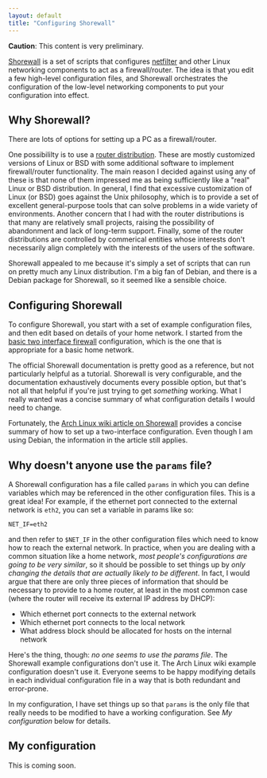 ```yaml
---
layout: default
title: "Configuring Shorewall"
---
```


<div class="callout">
<strong>Caution</strong>: This content is very preliminary.
</div>

[Shorewall](http://shorewall.net/) is a set of scripts that configures [netfilter](http://www.netfilter.org/) and other Linux networking components to act as a firewall/router.  The idea is that you edit a few high-level configuration files, and Shorewall orchestrates the configuration of the low-level networking components to put your configuration into effect.

## Why Shorewall?

There are lots of options for setting up a PC as a firewall/router.

One possibililty is to use a [router distribution](https://en.wikipedia.org/wiki/List_of_router_and_firewall_distributions).  These are mostly customized versions of Linux or BSD with some additional software to implement firewall/router functionality.  The main reason I decided against using any of these is that none of them impressed me as being sufficiently like a "real" Linux or BSD distribution.  In general, I find that excessive customization of Linux (or BSD) goes against the Unix philosophy, which is to provide a set of excellent general-purpose tools that can solve problems in a wide variety of environments.  Another concern that I had with the router distributions is that many are relatively small projects, raising the possibility of abandonment and lack of long-term support.  Finally, some of the router distributions are controlled by commerical entities whose interests don't necessarily align completely with the interests of the users of the software.

Shorewall appealed to me because it's simply a set of scripts that can run on pretty much any Linux distribution.  I'm a big fan of Debian, and there is a Debian package for Shorewall, so it seemed like a sensible choice.

## Configuring Shorewall

To configure Shorewall, you start with a set of example configuration files, and then edit based on details of your home network.  I started from the [basic two interface firewall](http://shorewall.net/two-interface.htm) configuration, which is the one that is appropriate for a basic home network.

The official Shorewall documentation is pretty good as a reference, but not particularly helpful as a tutorial.  Shorewall is very configurable, and the documentation exhaustively documents every possible option, but that's not all that helpful if you're just trying to get *something* working.  What I really wanted was a concise summary of what configuration details I would need to change.

Fortunately, the [Arch Linux wiki article on Shorewall](https://wiki.archlinux.org/index.php/Shorewall) provides a concise summary of how to set up a two-interface configuration.  Even though I am using Debian, the information in the article still applies.

## Why doesn't anyone use the `params` file?

A Shorewall configuration has a file called `params` in which you can define variables which may be referenced in the other configuration files.  This is a great idea!  For example, if the ethernet port connected to the external network is `eth2`, you can set a variable in params like so:

    NET_IF=eth2

and then refer to `$NET_IF` in the other configuration files which need to know how to reach the external network.  In practice, when you are dealing with a common situation like a home network, *most people's configurations are going to be very similar*, so it should be possible to set things up by *only changing the details that are actually likely to be different*.  In fact, I would argue that there are only three pieces of information that should be necessary to provide to a home router, at least in the most common case (where the router will receive its external IP address by DHCP):

* Which ethernet port connects to the external network
* Which ethernet port connects to the local network
* What address block should be allocated for hosts on the internal network

Here's the thing, though: *no one seems to use the params file*.  The Shorewall example configurations don't use it.  The Arch Linux wiki example configuration doesn't use it.  Everyone seems to be happy modifying details in each individual configuration file in a way that is both redundant and error-prone.

In my configuration, I have set things up so that `params` is the only file that really needs to be modified to have a working configuration.  See *My configuration* below for details.

## My configuration

<div class="callout">
This is coming soon.
</div>

<!-- vim:set wrap: ­-->
<!-- vim:set linebreak: -->
<!-- vim:set nolist: -->
